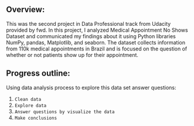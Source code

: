 ## **Overview:**
This was the second project in Data Professional track from Udacity provided by fwd. In this project, I analyzed Medical Appointment No Shows Dataset and communicated my findings about it using Python libraries NumPy, pandas, Matplotlib, and seaborn. The dataset collects information from 110k medical appointments in Brazil and is focused on the question of whether or not patients show up for their appointment.

## **Progress outline:**
Using data analysis process to explore this data set answer questions:
1. `Clean data`
2. `Explore data`
3. `Answer questions by visualize the data`
4. `Make conclusions`
